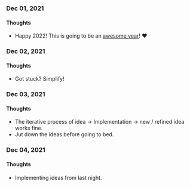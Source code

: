 ### Dec 01, 2021

#### Thoughts

- Happy 2022! This is going to be an <u>awesome year</u>!  ❤



### Dec 02, 2021

#### Thoughts

- Got stuck? Simplify!



### Dec 03, 2021

#### Thoughts

- The iterative process of idea -> Implementation -> new / refined idea works fine. 
- Jut down the ideas before going to bed.



### Dec 04, 2021

#### Thoughts

- Implementing ideas from last night. 



